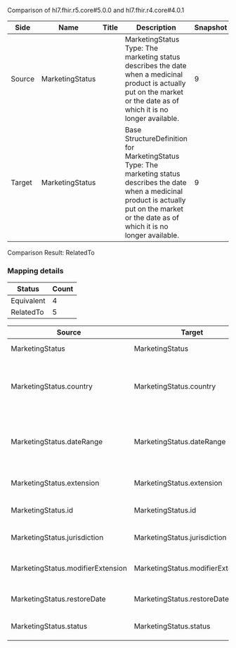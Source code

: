Comparison of hl7.fhir.r5.core#5.0.0 and hl7.fhir.r4.core#4.0.1

| Side | Name | Title | Description | Snapshot | Differential |
| --- | --- | --- | --- | --- | --- |
| Source | MarketingStatus |  | MarketingStatus Type: The marketing status describes the date when a medicinal product is actually put on the market or the date as of which it is no longer available. | 9 | 6 |
| Target | MarketingStatus |  | Base StructureDefinition for MarketingStatus Type: The marketing status describes the date when a medicinal product is actually put on the market or the date as of which it is no longer available. | 9 | 6 |


Comparison Result: RelatedTo


### Mapping details

| Status | Count |
| ------ | ----- |
Equivalent | 4 |
RelatedTo | 5 |


| Source | Target | Status | Message |
| ------ | ------ | ------ | ------- |
| MarketingStatus | MarketingStatus | Equivalent | R5 `MarketingStatus` maps as Equivalent to R4 `MarketingStatus` |
| MarketingStatus.country | MarketingStatus.country | RelatedTo | R5 `MarketingStatus.country` maps as RelatedTo to R4 `MarketingStatus.country` - country made the element mandatory; country increased the minimum cardinality from 0 to 1 |
| MarketingStatus.dateRange | MarketingStatus.dateRange | RelatedTo | R5 `MarketingStatus.dateRange` maps as RelatedTo to R4 `MarketingStatus.dateRange` - dateRange made the element mandatory; dateRange increased the minimum cardinality from 0 to 1 |
| MarketingStatus.extension | MarketingStatus.extension | Equivalent | R5 `MarketingStatus.extension` maps as Equivalent to R4 `MarketingStatus.extension` |
| MarketingStatus.id | MarketingStatus.id | Equivalent | R5 `MarketingStatus.id` maps as Equivalent to R4 `MarketingStatus.id` |
| MarketingStatus.jurisdiction | MarketingStatus.jurisdiction | Equivalent | R5 `MarketingStatus.jurisdiction` maps as Equivalent to R4 `MarketingStatus.jurisdiction` |
| MarketingStatus.modifierExtension | MarketingStatus.modifierExtension | Equivalent | R5 `MarketingStatus.modifierExtension` maps as Equivalent to R4 `MarketingStatus.modifierExtension` |
| MarketingStatus.restoreDate | MarketingStatus.restoreDate | Equivalent | R5 `MarketingStatus.restoreDate` maps as Equivalent to R4 `MarketingStatus.restoreDate` |
| MarketingStatus.status | MarketingStatus.status | Equivalent | R5 `MarketingStatus.status` maps as Equivalent to R4 `MarketingStatus.status` |

